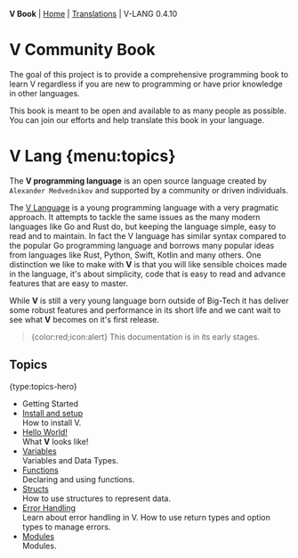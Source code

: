 **V Book** | [Home](./index.md) | [Translations](./book_versions.md) | V-LANG 0.4.10<BR>

# V Community Book

The goal of this project is to provide a comprehensive programming book to learn V regardless if you are new to programming or have prior knowledge in other languages.

This book is meant to be open and available to as many people as possible. You can join our efforts and help translate this book in your language.

# V Lang {menu:topics}

 The **V programming language** is an open source language created by `Alexander Medvednikov` and supported by a community or driven individuals.

The [V Language](https://vlang.io) is a young programming language with a very pragmatic approach. It attempts to tackle the same issues as the many modern languages like Go and Rust do, but keeping the language simple, easy to read and to maintain. In fact the V language has similar syntax compared to the popular Go programming language and borrows many popular ideas from languages like Rust, Python, Swift, Kotlin and many others. One distinction we like to make with **V** is that you will like sensible choices made in the language, it's about simplicity, code that is easy to read and advance features that are easy to master.

While **V** is still a very young language born outside of Big-Tech it has deliver some robust features and performance in its short life and we cant wait to see what **V** becomes on it's first release.


> {color:red;icon:alert} This documentation is in its early stages.

## Topics

{type:topics-hero}
- Getting Started
- [Install and setup](./install.md)<BR> How to install V.
- [Hello World!](./hellow.md)<BR> What **V** looks like!
- [Variables](./variables.md)<BR> Variables and Data Types.
- [Functions](./functions.md)<BR> Declaring and using functions.
- [Structs](./structs.md)<BR> How to use structures to represent data.
- [Error Handling](./error_handling.md)<BR> Learn about error handling in V. How to use return types and option types to manage errors.
- [Modules](./modules.md)<BR> Modules.

